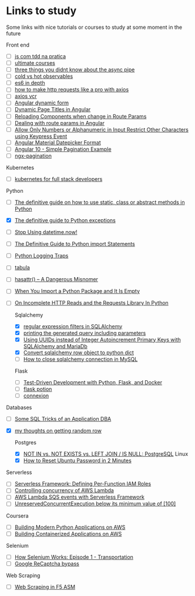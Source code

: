 # Links to study

Some links with nice tutorials or courses to study at some moment in the future

Front end
- [ ] [js com tdd na pratica](https://www.udemy.com/course/js-com-tdd-na-pratica/)
- [ ] [ultimate courses](https://www.ultimatecourses.com/)
- [ ] [three things you didnt know about the async pipe](https://blog.thoughtram.io/angular/2017/02/27/three-things-you-didnt-know-about-the-async-pipe.html)
- [ ] [cold vs hot observables](https://blog.thoughtram.io/angular/2016/06/16/cold-vs-hot-observables.html)
- [ ] [es6 in depth](https://ponyfoo.com/articles/tagged/es6-in-depth)
- [ ] [how to make http requests like a pro with axios](https://blog.logrocket.com/how-to-make-http-requests-like-a-pro-with-axios/)
- [ ] [axios vcr](https://github.com/nettofarah/axios-vcr)
- [ ] [Angular dynamic form](https://stackblitz.com/edit/angular-dynamic-form-builder)
- [ ] [Dynamic Page Titles in Angular](https://blog.bitsrc.io/dynamic-page-titles-in-angular-98ce20b5c334)
- [ ] [Reloading Components when change in Route Params](https://medium.com/@mvivek3112/reloading-components-when-change-in-route-params-angular-deed6107c6bb)
- [ ] [Dealing with route params in Angular](https://kamranahmed.info/blog/2018/02/28/dealing-with-route-params-in-angular-5/)
- [ ] [Allow Only Numbers or Alphanumeric in Input Restrict Other Characters using Keypress Event](https://www.freakyjolly.com/angular-allow-only-numbers-or-alphanumeric-in-input-restrict-other-characters-using-keypress-event/)
- [ ] [Angular Material Datepicker Format](https://www.concretepage.com/angular-material/angular-material-datepicker-format)
- [ ] [Angular 10 - Simple Pagination Example](https://jasonwatmore.com/post/2020/10/03/angular-10-simple-pagination-example)
- [ ] [ngx-pagination](http://michaelbromley.github.io/ngx-pagination/#/)

Kubernetes
- [ ] [kubernetes for full stack developers](https://www.digitalocean.com/community/curriculums/kubernetes-for-full-stack-developers)

Python
- [ ] [The definitive guide on how to use static, class or abstract methods in Python](https://julien.danjou.info/guide-python-static-class-abstract-methods/)
- [x] [The definitive guide to Python exceptions](https://julien.danjou.info/python-exceptions-guide/)
- [ ] [Stop Using datetime.now!](https://hakibenita.com/python-dependency-injection)
- [ ] [The Definitive Guide to Python import Statements](https://chrisyeh96.github.io/2017/08/08/definitive-guide-python-imports.html)
- [ ] [Python Logging Traps](https://www.simonmweber.com/2014/11/24/python-logging-traps.html)
- [ ] [tabula](https://tabula.technology/)
- [ ] [hasattr() – A Dangerous Misnomer](https://hynek.me/articles/hasattr/)
- [ ] [When You Import a Python Package and It Is Empty](https://blog.petrzemek.net/2020/11/17/when-you-import-a-python-package-and-it-is-empty/)
- [ ] [On Incomplete HTTP Reads and the Requests Library In Python](https://blog.petrzemek.net/2018/04/22/on-incomplete-http-reads-and-the-requests-library-in-python/)

  Sqlalchemy
  - [x] [regular expression filters in SQLAlchemy](http://xion.io/post/code/sqlalchemy-regex-filters.html)  
  - [x] [printing the generated query including parameters](https://www.johbo.com/2016/printing-the-generated-query-including-parameters.html)
  - [x] [Using UUIDs instead of Integer Autoincrement Primary Keys with SQLAlchemy and MariaDb](https://www.peterspython.com/en/blog/using-uuids-instead-of-integer-autoincrement-primary-keys-with-sqlalchemy-and-mariadb)
  - [x] [Convert sqlalchemy row object to python dict](https://stackoverflow.com/questions/1958219/convert-sqlalchemy-row-object-to-python-dict)
  - [ ] [How to close sqlalchemy connection in MySQL](https://stackoverflow.com/questions/8645250/how-to-close-sqlalchemy-connection-in-mysql/8705750#8705750)

  Flask
  - [ ] [Test-Driven Development with Python, Flask, and Docker](https://testdriven.io/courses/tdd-flask/)
  - [ ] [flask potion](https://potion.readthedocs.io/en/latest/)
  - [ ] [connexion](https://connexion.readthedocs.io/en/latest/)

Databases
- [ ] [Some SQL Tricks of an Application DBA](https://hakibenita.com/sql-tricks-application-dba)
- [x] [my thoughts on getting random row](https://www.depesz.com/2007/09/16/my-thoughts-on-getting-random-row/)

  Postgres
  - [x] [NOT IN vs. NOT EXISTS vs. LEFT JOIN / IS NULL: PostgreSQL](https://explainextended.com/2009/09/16/not-in-vs-not-exists-vs-left-join-is-null-postgresql/)
Linux
  - [x] [How to Reset Ubuntu Password in 2 Minutes](https://itsfoss.com/how-to-hack-ubuntu-password/)

Serverless
- [ ] [Serverless Framework: Defining Per-Function IAM Roles](https://medium.com/@glicht/serverless-framework-defining-per-function-iam-roles-c678fa09f46d)
- [ ] [Controlling concurrency of AWS Lambda](https://medium.com/consulner/controlling-concurrency-of-aws-lambda-d51057ee1d62)
- [ ] [AWS Lambda SQS events with Serverless Framework](https://medium.com/consulner/aws-lambda-sqs-events-with-serverless-framework-7429471ac664)
- [ ] [UnreservedConcurrentExecution below its minimum value of [100]](https://forum.serverless.com/t/unreservedconcurrentexecution-below-its-minimum-value-of-100/10323)

Coursera
- [ ] [Building Modern Python Applications on AWS](https://pt.coursera.org/learn/building-modern-python-applications-on-aws)
- [ ] [Building Containerized Applications on AWS](https://www.coursera.org/learn/containerized-apps-on-aws)

Selenium
- [ ] [How Selenium Works: Episode 1 - Transportation](https://www.theautomatedtester.co.uk/blog/how-selenium-works-transport/)
- [ ] [Google ReCaptcha bypass](https://github.com/teal33t/captcha_bypass/blob/master/recaptcha_buster_bypass.py)

Web Scraping
- [ ] [Web Scraping in F5 ASM](https://www.kareemccie.com/2020/07/web-scraping-in-f5-asm.html)
